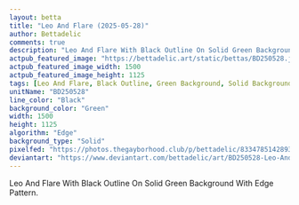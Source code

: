 ```yaml
---
layout: betta
title: "Leo And Flare (2025-05-28)"
author: Bettadelic
comments: true
description: "Leo And Flare With Black Outline On Solid Green Background With Edge Pattern."
actpub_featured_image: "https://bettadelic.art/static/bettas/BD250528.jpg"
actpub_featured_image_width: 1500
actpub_featured_image_height: 1125
tags: [Leo And Flare, Black Outline, Green Background, Solid Background Pattern, Edge Pattern, May 2025]
unitName: "BD250528"
line_color: "Black"
background_color: "Green"
width: 1500
height: 1125
algorithm: "Edge"
background_type: "Solid"
pixelfed: "https://photos.thegayborhood.club/p/bettadelic/833478514289366467"
deviantart: "https://www.deviantart.com/bettadelic/art/BD250528-Leo-And-Flare-2025-05-28-1200095171"
---
```


Leo And Flare With Black Outline On Solid Green Background With Edge Pattern.
